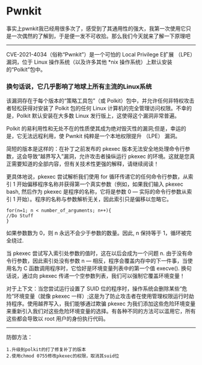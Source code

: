 # Pwnkit

事实上pwnkit我已经用很多次了，感受到了其通用性的强大，我第一次使用它只是一次偶然的了解到，于是便一发不可收拾。那么我们今天就来了解一下原理吧

---

CVE-2021-4034（俗称“Pwnkit”）是一个可怕的 Local Privilege E扩展 （LPE） 漏洞，位于 Linux 操作系统（以及许多其他 *nix 操作系统）上默认安装的“Polkit”包中。

### 换句话说，它几乎影响了地球上所有主流的Linux系统

该漏洞存在于每个版本的“策略工具包”（或 Polkit）包中，并允许任何非特权攻击者轻松获得对安装了 Polkit 包的任何 Linux 计算机的完全管理访问权限。不幸的是，Polkit 默认安装在大多数 Linux 发行版上，这使得这个漏洞非常普遍。

Polkit 的易利用性和无处不在的性质使其成为绝对毁灭性的漏洞;但是，幸运的是，它无法远程利用，使 Pwnkit 纯粹是一个本地权限提升 （LPE） 漏洞。

简短的版本是这样的：在补丁之前发布的 pkexec 版本无法安全地处理命令行参数，这会导致“越界写入”漏洞，允许攻击者操纵运行 pkexec 的环境。这就是您真正需要知道的全部内容，但有关技术性更强的解释，请继续阅读！

更具体地说，pkexec 尝试解析我们使用 for 循环传递它的任何命令行参数，从索引 1 开始偏移程序名称并获得第一个真实参数（例如，如果我们输入 pkexec bash, 然后作为 pkexec 是程序的名称，它将是参数 0 — 实际的命令行参数从索引 1 开始）。程序的名称与参数解析无关，因此索引只是偏移以忽略它。

    for(n=1; n < number_of_arguments; n++){
    //Do Stuff
    }

如果参数数为 0，则 n 永远不会少于参数的数量。因此, n 保持等于 1，循环被完全绕过.

当 pkexec 尝试写入索引处参数的值时，这在以后会成为一个问题 n. 由于没有命令行参数，因此索引处没有参数 n — 相反，程序会覆盖内存中的下一件事，当使用名为 C 函数调用程序时，它恰好是环境变量列表中的第一个值 execve(). 换句话说，通过向 pkexec 传递一个空参数列表，我们可以强制它覆盖环境变量！

对于上下文：当您尝试运行设置了 SUID 位的程序时，操作系统会删除某些“危险”环境变量（就像 pkexec 一样）;这是为了防止攻击者在使用管理权限运行时劫持程序。使用越界写入，我们能够通过欺骗 pkexec 为我们添加这些危险环境变量来重新引入我们对这些危险环境变量的选择。有各种不同的方法可以滥用它，所有这些都会导致以 root 用户的身份执行代码。

---

防御方法：

    1.升级到polkit的打了修复补丁的版本
    2.使用chmod 0755修改pkexec的权限，取消其suid位
